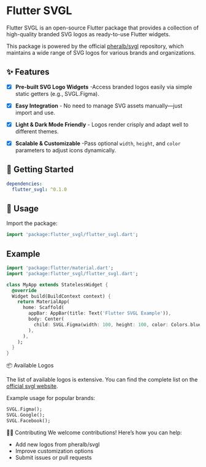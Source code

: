 # Flutter SVGL

Flutter SVGL is an open-source Flutter package that provides a collection of high-quality branded SVG logos as ready-to-use Flutter widgets.

This package is powered by the official [pheralb/svgl](https://github.com/pheralb/svgl) repository, which maintains a wide range of SVG logos for various brands and organizations.

## ✨ Features

- [x] **Pre-built SVG Logo Widgets** -Access branded logos easily via simple static getters (e.g., SVGL.Figma).

- [x] **Easy Integration** - No need to manage SVG assets manually—just import and use.

- [x] **Light & Dark Mode Friendly** - Logos render crisply and adapt well to different themes.

- [x] **Scalable & Customizable** -Pass optional `width`, `height`, and `color` parameters to adjust icons dynamically.

## 🚀 Getting Started

```yaml
dependencies:
  flutter_svgl: ^0.1.0
```

## 🎯 Usage

Import the package:

```dart
import 'package:flutter_svgl/flutter_svgl.dart';
```

## Example

```dart
import 'package:flutter/material.dart';
import 'package:flutter_svgl/flutter_svgl.dart';

class MyApp extends StatelessWidget {
  @override
  Widget build(BuildContext context) {
    return MaterialApp(
      home: Scaffold(
        appBar: AppBar(title: Text('Flutter SVGL Example')),
        body: Center(
          child: SVGL.Figma(width: 100, height: 100, color: Colors.blue),
        ),
      ),
    );
  }
}
```

📦 Available Logos

The list of available logos is extensive. You can find the complete list on the [official svgl website](https://svgl.app/).

Example usage for popular brands:

```dart
SVGL.Figma();
SVGL.Google();
SVGL.Facebook();
```

🧑‍💻 Contributing
We welcome contributions!
Here’s how you can help:

- Add new logos from pheralb/svgl
- Improve customization options
- Submit issues or pull requests
